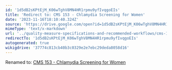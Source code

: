 ```yaml
---
id: '1d5dB2sKPtEjM_K06wTghV8MN4HR1rpmu9yfIvqgoEIs'
title: 'Redirect to: CMS 153 - Chlamydia Screening for Women'
date: '2023-11-16T18:10:40.324Z'
source: 'https://drive.google.com/open?id=1d5dB2sKPtEjM_K06wTghV8MN4HR1rpmu9yfIvqgoEIs'
mimeType: 'text/x-markdown'
url: '../quality-measure-specifications-and-recommended-workflows/cms-153-chlamydia-screening-for-women.md'
redirectTo: '1d5dB2sKPtEjM_K06wTghV8MN4HR1rpmu9yfIvqgoEIs'
autogenerated: true
wikigdrive: '37774c813cb40b3c0329e2e7ebc29deda8058d16'
---
```

Renamed to: [CMS 153 - Chlamydia Screening for Women](../quality-measure-specifications-and-recommended-workflows/cms-153-chlamydia-screening-for-women.md)
